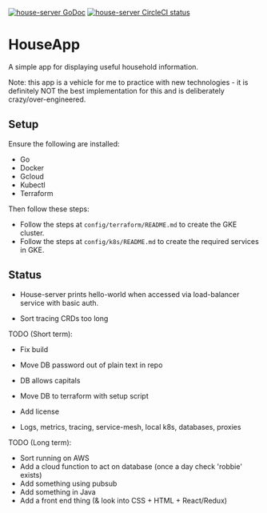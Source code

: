 [![house-server GoDoc](https://godoc.org/github.com/robbieheywood/house-app/go/house-server?status.svg)](https://godoc.org/github.com/robbieheywood/house-app/go/house-server)
[![house-server CircleCI status](https://circleci.com/gh/robbieheywood/house-app.png?circle-token=:circle-token "CircleCI status")](https://circleci.com/gh/robbieheywood/house-app)

# HouseApp

A simple app for displaying useful household information.

Note: this app is a vehicle for me to practice with new technologies - 
it is definitely NOT the best implementation for this and is deliberately crazy/over-engineered.

## Setup

Ensure the following are installed:
* Go
* Docker
* Gcloud
* Kubectl
* Terraform

Then follow these steps:
* Follow the steps at `config/terraform/README.md` to create the GKE cluster.
* Follow the steps at `config/k8s/README.md` to create the required services in GKE.

## Status

* House-server prints hello-world when accessed via load-balancer service with basic auth.

* Sort tracing CRDs too long

TODO (Short term):
* Fix build
* Move DB password out of plain text in repo
* DB allows capitals
* Move DB to terraform with setup script
* Add license

* Logs, metrics, tracing, service-mesh, local k8s, databases, proxies

TODO (Long term):
* Sort running on AWS
* Add a cloud function to act on database (once a day check 'robbie' exists)
* Add something using pubsub
* Add something in Java
* Add a front end thing (& look into CSS + HTML + React/Redux)
